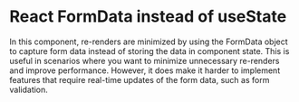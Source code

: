 # React FormData instead of useState

In this component, re-renders are minimized by using the FormData object to capture form data instead of storing the data in component state. This is useful in scenarios where you want to minimize unnecessary re-renders and improve performance. However, it does make it harder to implement features that require real-time updates of the form data, such as form validation.
